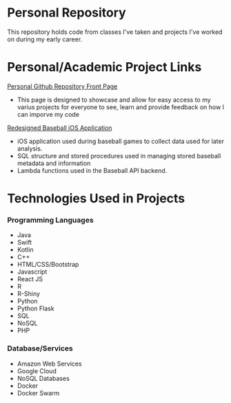 # Personal Repository

This repository holds code from classes I've taken and projects I've worked on during my early career. 

# Personal/Academic Project Links

[Personal Github Repository Front Page](https://github.com/Ben-Hilger/Ben-Hilger)

* This page is designed to showcase and allow for easy access to my varius projects for everyone to see, learn and provide feedback on how I can imporve my code

[Redesigned Baseball iOS Application](https://github.com/Ben-Hilger/Baseball)

* iOS application used during baseball games to collect data used for later analysis.
* SQL structure and stored procedures used in managing stored baseball metadata and information
* Lambda functions used in the Baseball API backend.

# Technologies Used in Projects

### Programming Languages

* Java
* Swift
* Kotlin
* C++
* HTML/CSS/Bootstrap
* Javascript
* React JS
* R
* R-Shiny
* Python
* Python Flask
* SQL
* NoSQL
* PHP

### Database/Services

* Amazon Web Services
* Google Cloud
* NoSQL Databases
* Docker
* Docker Swarm
